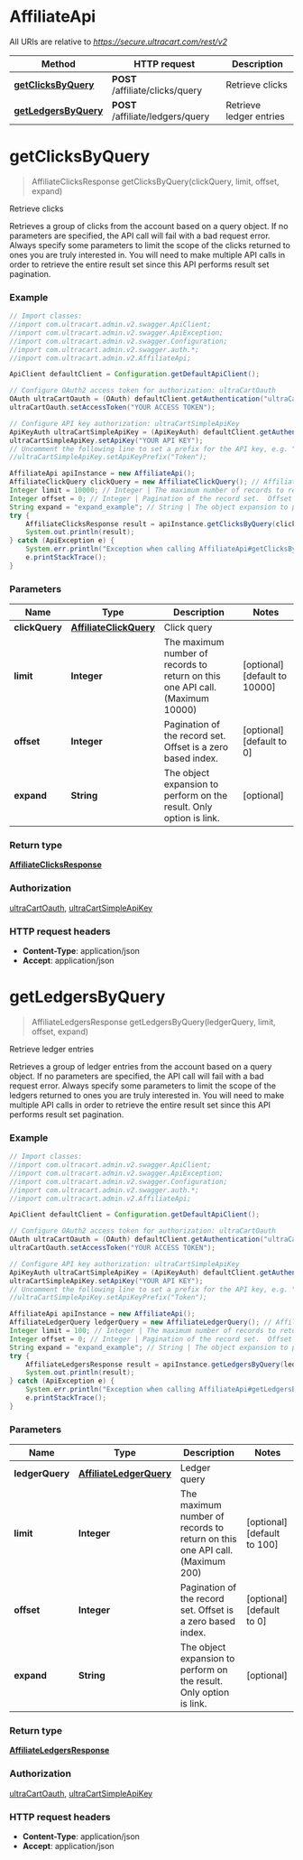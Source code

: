 # AffiliateApi

All URIs are relative to *https://secure.ultracart.com/rest/v2*

Method | HTTP request | Description
------------- | ------------- | -------------
[**getClicksByQuery**](AffiliateApi.md#getClicksByQuery) | **POST** /affiliate/clicks/query | Retrieve clicks
[**getLedgersByQuery**](AffiliateApi.md#getLedgersByQuery) | **POST** /affiliate/ledgers/query | Retrieve ledger entries


<a name="getClicksByQuery"></a>
# **getClicksByQuery**
> AffiliateClicksResponse getClicksByQuery(clickQuery, limit, offset, expand)

Retrieve clicks

Retrieves a group of clicks from the account based on a query object.  If no parameters are specified, the API call will fail with a bad request error.  Always specify some parameters to limit the scope of the clicks returned to ones you are truly interested in.  You will need to make multiple API calls in order to retrieve the entire result set since this API performs result set pagination. 

### Example
```java
// Import classes:
//import com.ultracart.admin.v2.swagger.ApiClient;
//import com.ultracart.admin.v2.swagger.ApiException;
//import com.ultracart.admin.v2.swagger.Configuration;
//import com.ultracart.admin.v2.swagger.auth.*;
//import com.ultracart.admin.v2.AffiliateApi;

ApiClient defaultClient = Configuration.getDefaultApiClient();

// Configure OAuth2 access token for authorization: ultraCartOauth
OAuth ultraCartOauth = (OAuth) defaultClient.getAuthentication("ultraCartOauth");
ultraCartOauth.setAccessToken("YOUR ACCESS TOKEN");

// Configure API key authorization: ultraCartSimpleApiKey
ApiKeyAuth ultraCartSimpleApiKey = (ApiKeyAuth) defaultClient.getAuthentication("ultraCartSimpleApiKey");
ultraCartSimpleApiKey.setApiKey("YOUR API KEY");
// Uncomment the following line to set a prefix for the API key, e.g. "Token" (defaults to null)
//ultraCartSimpleApiKey.setApiKeyPrefix("Token");

AffiliateApi apiInstance = new AffiliateApi();
AffiliateClickQuery clickQuery = new AffiliateClickQuery(); // AffiliateClickQuery | Click query
Integer limit = 10000; // Integer | The maximum number of records to return on this one API call. (Maximum 10000)
Integer offset = 0; // Integer | Pagination of the record set.  Offset is a zero based index.
String expand = "expand_example"; // String | The object expansion to perform on the result.  Only option is link.
try {
    AffiliateClicksResponse result = apiInstance.getClicksByQuery(clickQuery, limit, offset, expand);
    System.out.println(result);
} catch (ApiException e) {
    System.err.println("Exception when calling AffiliateApi#getClicksByQuery");
    e.printStackTrace();
}
```

### Parameters

Name | Type | Description  | Notes
------------- | ------------- | ------------- | -------------
 **clickQuery** | [**AffiliateClickQuery**](AffiliateClickQuery.md)| Click query |
 **limit** | **Integer**| The maximum number of records to return on this one API call. (Maximum 10000) | [optional] [default to 10000]
 **offset** | **Integer**| Pagination of the record set.  Offset is a zero based index. | [optional] [default to 0]
 **expand** | **String**| The object expansion to perform on the result.  Only option is link. | [optional]

### Return type

[**AffiliateClicksResponse**](AffiliateClicksResponse.md)

### Authorization

[ultraCartOauth](../README.md#ultraCartOauth), [ultraCartSimpleApiKey](../README.md#ultraCartSimpleApiKey)

### HTTP request headers

 - **Content-Type**: application/json
 - **Accept**: application/json

<a name="getLedgersByQuery"></a>
# **getLedgersByQuery**
> AffiliateLedgersResponse getLedgersByQuery(ledgerQuery, limit, offset, expand)

Retrieve ledger entries

Retrieves a group of ledger entries from the account based on a query object.  If no parameters are specified, the API call will fail with a bad request error.  Always specify some parameters to limit the scope of the ledgers returned to ones you are truly interested in.  You will need to make multiple API calls in order to retrieve the entire result set since this API performs result set pagination. 

### Example
```java
// Import classes:
//import com.ultracart.admin.v2.swagger.ApiClient;
//import com.ultracart.admin.v2.swagger.ApiException;
//import com.ultracart.admin.v2.swagger.Configuration;
//import com.ultracart.admin.v2.swagger.auth.*;
//import com.ultracart.admin.v2.AffiliateApi;

ApiClient defaultClient = Configuration.getDefaultApiClient();

// Configure OAuth2 access token for authorization: ultraCartOauth
OAuth ultraCartOauth = (OAuth) defaultClient.getAuthentication("ultraCartOauth");
ultraCartOauth.setAccessToken("YOUR ACCESS TOKEN");

// Configure API key authorization: ultraCartSimpleApiKey
ApiKeyAuth ultraCartSimpleApiKey = (ApiKeyAuth) defaultClient.getAuthentication("ultraCartSimpleApiKey");
ultraCartSimpleApiKey.setApiKey("YOUR API KEY");
// Uncomment the following line to set a prefix for the API key, e.g. "Token" (defaults to null)
//ultraCartSimpleApiKey.setApiKeyPrefix("Token");

AffiliateApi apiInstance = new AffiliateApi();
AffiliateLedgerQuery ledgerQuery = new AffiliateLedgerQuery(); // AffiliateLedgerQuery | Ledger query
Integer limit = 100; // Integer | The maximum number of records to return on this one API call. (Maximum 200)
Integer offset = 0; // Integer | Pagination of the record set.  Offset is a zero based index.
String expand = "expand_example"; // String | The object expansion to perform on the result.  Only option is link.
try {
    AffiliateLedgersResponse result = apiInstance.getLedgersByQuery(ledgerQuery, limit, offset, expand);
    System.out.println(result);
} catch (ApiException e) {
    System.err.println("Exception when calling AffiliateApi#getLedgersByQuery");
    e.printStackTrace();
}
```

### Parameters

Name | Type | Description  | Notes
------------- | ------------- | ------------- | -------------
 **ledgerQuery** | [**AffiliateLedgerQuery**](AffiliateLedgerQuery.md)| Ledger query |
 **limit** | **Integer**| The maximum number of records to return on this one API call. (Maximum 200) | [optional] [default to 100]
 **offset** | **Integer**| Pagination of the record set.  Offset is a zero based index. | [optional] [default to 0]
 **expand** | **String**| The object expansion to perform on the result.  Only option is link. | [optional]

### Return type

[**AffiliateLedgersResponse**](AffiliateLedgersResponse.md)

### Authorization

[ultraCartOauth](../README.md#ultraCartOauth), [ultraCartSimpleApiKey](../README.md#ultraCartSimpleApiKey)

### HTTP request headers

 - **Content-Type**: application/json
 - **Accept**: application/json

